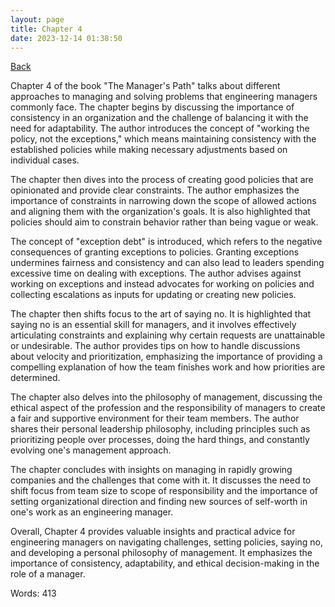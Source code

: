 ```yaml
---
layout: page
title: Chapter 4
date: 2023-12-14 01:38:50
---
```


[Back](./)


Chapter 4 of the book "The Manager's Path" talks about different approaches to managing and solving problems that engineering managers commonly face. The chapter begins by discussing the importance of consistency in an organization and the challenge of balancing it with the need for adaptability. The author introduces the concept of "working the policy, not the exceptions," which means maintaining consistency with the established policies while making necessary adjustments based on individual cases.

The chapter then dives into the process of creating good policies that are opinionated and provide clear constraints. The author emphasizes the importance of constraints in narrowing down the scope of allowed actions and aligning them with the organization's goals. It is also highlighted that policies should aim to constrain behavior rather than being vague or weak.

The concept of "exception debt" is introduced, which refers to the negative consequences of granting exceptions to policies. Granting exceptions undermines fairness and consistency and can also lead to leaders spending excessive time on dealing with exceptions. The author advises against working on exceptions and instead advocates for working on policies and collecting escalations as inputs for updating or creating new policies.

The chapter then shifts focus to the art of saying no. It is highlighted that saying no is an essential skill for managers, and it involves effectively articulating constraints and explaining why certain requests are unattainable or undesirable. The author provides tips on how to handle discussions about velocity and prioritization, emphasizing the importance of providing a compelling explanation of how the team finishes work and how priorities are determined.

The chapter also delves into the philosophy of management, discussing the ethical aspect of the profession and the responsibility of managers to create a fair and supportive environment for their team members. The author shares their personal leadership philosophy, including principles such as prioritizing people over processes, doing the hard things, and constantly evolving one's management approach.

The chapter concludes with insights on managing in rapidly growing companies and the challenges that come with it. It discusses the need to shift focus from team size to scope of responsibility and the importance of setting organizational direction and finding new sources of self-worth in one's work as an engineering manager.

Overall, Chapter 4 provides valuable insights and practical advice for engineering managers on navigating challenges, setting policies, saying no, and developing a personal philosophy of management. It emphasizes the importance of consistency, adaptability, and ethical decision-making in the role of a manager.

Words: 413